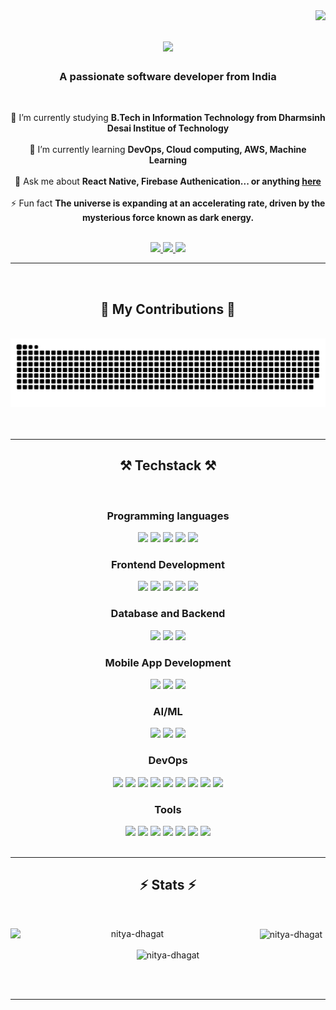 <img align="right" src="https://visitor-badge.laobi.icu/badge?page_id=Nitya-Dhagat.Nitya-Dhagat" />

<h1 align="center">
    <img src="https://readme-typing-svg.herokuapp.com/?font=Righteous&size=40&center=true&vCenter=true&width=500&height=70&duration=4000&lines=Hello+World!+👋;+I'm+Nitya+Dhagat!;" />
</h1>

<h3 align="center">A passionate software developer from India </h3>

<br/>

<div align="center">
 
 🔭 I’m currently studying **B.Tech in Information Technology from Dharmsinh Desai Institue of Technology**
 <br><br>
 🌱 I’m currently learning **DevOps, Cloud computing, AWS, Machine Learning**
<br><br>
💬 Ask me about **React Native, Firebase Authenication... or anything [here](https://github.com/Nitya-Dhagat/Nitya-Dhagat/issues)**
<br><br>
⚡ Fun fact **The universe is expanding at an accelerating rate, driven by the mysterious force known as dark energy.**
<br><br>
 </div>
 
<div align="center"> 
  <a href="mailto:nityadhagatmirror@gmail.com">
    <img src="https://img.shields.io/badge/Gmail-333333?style=for-the-badge&logo=gmail&logoColor=red" />
  </a>
  <a href="https://linkedin.com/in/NityaDhagat" target="_blank">
    <img src="https://img.shields.io/badge/LinkedIn-0077B5?style=for-the-badge&logo=linkedin&logoColor=white" target="_blank" />
  </a>
  <a href="https://edified-anticipatio.000webhostapp.com/" target="_blank">
     <img src="https://img.shields.io/badge/Portfolio-FF5722?style=for-the-badge&logo=todoist&logoColor=white" target="_blank" /> <!-- sqlite, safari, google-chrome are other good icon options -->
  </a>
</div>

 <hr/>
 <br/>

<div align="center" >       
  <h2>🐍 My Contributions 🐍</h2>
  <br>
  <img alt="snake eating my contributions" src="https://raw.githubusercontent.com/Nitya-Dhagat/Nitya-Dhagat/output/github-contribution-grid-snake-dark.svg" />
  <br/><br/><br/>
</div>

<hr/>

<div align="center">
<!-- <details> -->
 <summary>
<h2 align="center">⚒️ Techstack ⚒️</h2>
</summary>
<br/>
<div align="center">
    <h3 align="center">Programming languages</h3>
    <img src="https://skillicons.dev/icons?i=c" />
    <img src="https://skillicons.dev/icons?i=cpp" />
    <img src="https://skillicons.dev/icons?i=java" />
    <img src="https://skillicons.dev/icons?i=javascript" />
    <img src="https://skillicons.dev/icons?i=python" /><br>
    <h3 align="center">Frontend Development</h3>
    <img src="https://skillicons.dev/icons?i="html"/>
    <img src="https://skillicons.dev/icons?i="css"/>
    <img src="https://skillicons.dev/icons?i="bootstrap"/>
    <img src="https://skillicons.dev/icons?i="tailwind"/>
    <img src="https://skillicons.dev/icons?i="figma"/><br>
    <h3 align="center">Database and Backend</h3>
    <img src="https://skillicons.dev/icons?i="mysql"/>
    <img src="https://skillicons.dev/icons?i="postgres"/>
    <img src="https://skillicons.dev/icons?i="firebase"/><br>
    <h3 align="center">Mobile App Development</h3>
    <img src="https://skillicons.dev/icons?i="androidstudio"/>
    <img src="https://skillicons.dev/icons?i="react"/>
    <img src="https://skillicons.dev/icons?i="flutter"/><br>
    <h3 align="center">AI/ML</h3>
    <img src="https://skillicons.dev/icons?i="tensorflow"/>
    <img src="https://skillicons.dev/icons?i="sklearn"/>
    <img src="https://skillicons.dev/icons?i="pytorch"/><br>
    <h3 align="center">DevOps</h3>
    <img src="https://skillicons.dev/icons?i="aws"/>
    <img src="https://skillicons.dev/icons?i="gcp"/>
    <img src="https://skillicons.dev/icons?i="docker"/>
    <img src="https://skillicons.dev/icons?i="kubernetes"/>
    <img src="https://skillicons.dev/icons?i="jenkins"/>
    <img src="https://skillicons.dev/icons?i="bash"/>
    <img src="https://skillicons.dev/icons?i="ansible"/>
    <img src="https://skillicons.dev/icons?i="terraform"/>
    <img src="https://skillicons.dev/icons?i="grafana"/><br>
    <h3 align="center">Tools</h3>
    <img src="https://skillicons.dev/icons?i="vscode"/>
    <img src="https://skillicons.dev/icons?i="git"/>
    <img src="https://skillicons.dev/icons?i="github"/>
    <img src="https://skillicons.dev/icons?i="linux"/>
    <img src="https://skillicons.dev/icons?i="arduino"/>
    <img src="https://skillicons.dev/icons?i="notion"/>
    <img src="https://skillicons.dev/icons?i="maven"/><br>
</div>
<!-- </details> -->
</div>


<br/>
<hr/>

<div align="center">
<!-- <details> -->
<summary>
<h2 align="center">⚡ Stats ⚡</h2>
</summary>
<br>
<div align=center>
<!--   <img width=390 src="https://github-readme-stats.vercel.app/?user=Nitya-Dhagat&count_private=true&theme=react&border_radius=10" alt="streak stats"/>
  <img width=390 src="https://streak-stats.demolab.com/api?username=Nitya-Dhagat&count_private=true&show_icons=true&theme=react&rank_icon=github&border_radius=10" alt="readme stats" />
  <br/>
  <img width=325 align="center" src="https://github-readme-stats-salesp07.vercel.app/api/top-langs/?username=salesp07&hide=HTML&langs_count=8&layout=compact&theme=react&border_radius=10&size_weight=0.5&count_weight=0.5&exclude_repo=github-readme-stats" alt="top langs" /> -->
    <p><img width=390 align="left" src="https://github-readme-stats.vercel.app/api/top-langs?username=nitya-dhagat&theme=react&border_radius=10" alt="nitya-dhagat" /></p>

<p>&nbsp;<img width=390 align="center" src="https://github-readme-stats.vercel.app/api?username=nitya-dhagat&count_private=true&show_icons=true&theme=react&rank_icon=github&border_radius=10" alt="nitya-dhagat" /></p>

<p><img align="center" src="https://github-readme-streak-stats.herokuapp.com/?user=nitya-dhagat&hide=HTML&langs_count=8&layout=compact&theme=react&border_radius=10&size_weight=0.5&count_weight=0.5&exclude_repo=github-readme-stats"" alt="nitya-dhagat" /></p>
</div>
<!-- </details> -->
</div>

<br/><br/>

<hr/>

<br/>
